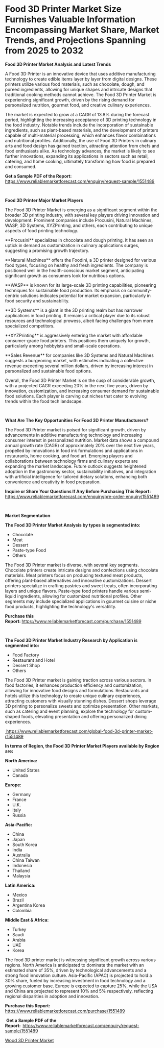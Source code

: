 <p><h1>Food 3D Printer Market Size Furnishes Valuable Information Encompassing Market Share, Market Trends, and Projections Spanning from 2025 to 2032</h1></p><p><strong>Food 3D Printer Market Analysis and Latest Trends</strong></p>
<p><p>A Food 3D Printer is an innovative device that uses additive manufacturing technology to create edible items layer by layer from digital designs. These printers utilize various food materials, such as chocolate, dough, and pureed ingredients, allowing for unique shapes and intricate designs that traditional cooking methods cannot achieve. The Food 3D Printer Market is experiencing significant growth, driven by the rising demand for personalized nutrition, gourmet food, and creative culinary experiences. </p><p>The market is expected to grow at a CAGR of 13.8% during the forecast period, highlighting the increasing acceptance of 3D printing technology in the food industry. Notable trends include the incorporation of sustainable ingredients, such as plant-based materials, and the development of printers capable of multi-material processing, which enhances flavor combinations and nutritional profiles. Additionally, the use of Food 3D Printers in culinary arts and food design has gained traction, attracting attention from chefs and food enthusiasts alike. As technology advances, the market is likely to see further innovations, expanding its applications in sectors such as retail, catering, and home cooking, ultimately transforming how food is prepared and consumed.</p></p>
<p><strong>Get a Sample PDF of the Report:&nbsp;</strong> <a href="https://www.reliablemarketforecast.com/enquiry/request-sample/1551489?utm_campaign=1906&utm_medium=2&utm_source=Github&utm_content=ia&utm_term=16022025&utm_id=food-3d-printer">https://www.reliablemarketforecast.com/enquiry/request-sample/1551489</a></p>
<p>&nbsp;</p>
<p><strong>Food 3D Printer Major Market Players</strong></p>
<p><p>The Food 3D Printer Market is emerging as a significant segment within the broader 3D printing industry, with several key players driving innovation and development. Prominent companies include Procusini, Natural Machines, WASP, 3D Systems, XYZPrinting, and others, each contributing to unique aspects of food printing technology.</p><p>**Procusini** specializes in chocolate and dough printing. It has seen an uptick in demand as customization in culinary applications surges, suggesting a promising growth trajectory. </p><p>**Natural Machines** offers the Foodini, a 3D printer designed for various food types, focusing on healthy and fresh ingredients. The company is positioned well in the health-conscious market segment, anticipating significant growth as consumers look for nutritious options.</p><p>**WASP** is known for its large-scale 3D printing capabilities, pioneering techniques for sustainable food production. Its emphasis on community-centric solutions indicates potential for market expansion, particularly in food security and sustainability.</p><p>**3D Systems** is a giant in the 3D printing realm but has narrower applications in food printing. It remains a critical player due to its robust resources and technological prowess, albeit facing challenges from more specialized competitors.</p><p>**XYZPrinting** is aggressively entering the market with affordable consumer-grade food printers. This positions them uniquely for growth, particularly among hobbyists and small-scale operations.</p><p>**Sales Revenue** for companies like 3D Systems and Natural Machines suggests a burgeoning market, with estimates indicating a collective revenue exceeding several million dollars, driven by increasing interest in personalized and sustainable food options.</p><p>Overall, the Food 3D Printer Market is on the cusp of considerable growth, with a projected CAGR exceeding 20% in the next five years, driven by innovation, customization, and increasing consumer demand for sustainable food solutions. Each player is carving out niches that cater to evolving trends within the food tech landscape.</p></p>
<p>&nbsp;</p>
<p><strong>What Are The Key Opportunities For Food 3D Printer Manufacturers?</strong></p>
<p><p>The Food 3D Printer market is poised for significant growth, driven by advancements in additive manufacturing technology and increasing consumer interest in personalized nutrition. Market data shows a compound annual growth rate (CAGR) of approximately 20% over the next five years, propelled by innovations in food ink formulations and applications in restaurants, home cooking, and food art. Emerging players and collaborations between technology firms and culinary experts are expanding the market landscape. Future outlook suggests heightened adoption in the gastronomy sector, sustainability initiatives, and integration with artificial intelligence for tailored dietary solutions, enhancing both convenience and creativity in food preparation.</p></p>
<p><strong>Inquire or Share Your Questions If Any Before Purchasing This Report:</strong> <a href="https://www.reliablemarketforecast.com/enquiry/pre-order-enquiry/1551489?utm_campaign=1906&utm_medium=2&utm_source=Github&utm_content=ia&utm_term=16022025&utm_id=food-3d-printer">https://www.reliablemarketforecast.com/enquiry/pre-order-enquiry/1551489</a></p>
<p>&nbsp;</p>
<p><strong>Market Segmentation</strong></p>
<p><strong>The Food 3D Printer Market Analysis by types is segmented into:</strong></p>
<p><ul><li>Chocolate</li><li>Meat</li><li>Dessert</li><li>Paste-type Food</li><li>Others</li></ul></p>
<p><p>The Food 3D Printer market is diverse, with several key segments. Chocolate printers create intricate designs and confections using chocolate materials. Meat printers focus on producing textured meat products, offering plant-based alternatives and innovative customizations. Dessert printers specialize in crafting pastries and sweet treats, often incorporating layers and unique flavors. Paste-type food printers handle various semi-liquid ingredients, allowing for customized nutritional profiles. Other segments may include specialized applications in gourmet cuisine or niche food products, highlighting the technology's versatility.</p></p>
<p><strong>Purchase this Report:&nbsp;</strong><a href="https://www.reliablemarketforecast.com/purchase/1551489?utm_campaign=1906&utm_medium=2&utm_source=Github&utm_content=ia&utm_term=16022025&utm_id=food-3d-printer">https://www.reliablemarketforecast.com/purchase/1551489</a></p>
<p>&nbsp;</p>
<p><strong>The Food 3D Printer Market Industry Research by Application is segmented into:</strong></p>
<p><ul><li>Food Factory</li><li>Restaurant and Hotel</li><li>Dessert Shop</li><li>Others</li></ul></p>
<p><p>The Food 3D Printer market is gaining traction across various sectors. In food factories, it enhances production efficiency and customization, allowing for innovative food designs and formulations. Restaurants and hotels utilize this technology to create unique culinary experiences, attracting customers with visually stunning dishes. Dessert shops leverage 3D printing to personalize sweets and optimize presentation. Other markets, such as catering and event planning, explore the technology for custom-shaped foods, elevating presentation and offering personalized dining experiences.</p></p>
<p><a href="https://www.reliablemarketforecast.com/global-food-3d-printer-market-r1551489?utm_campaign=1906&utm_medium=2&utm_source=Github&utm_content=ia&utm_term=16022025&utm_id=food-3d-printer">&nbsp;https://www.reliablemarketforecast.com/global-food-3d-printer-market-r1551489</a></p>
<p><strong>In terms of Region, the Food 3D Printer Market Players available by Region are:</strong></p>
<p>
    <p> <strong> North America: </strong>
        <ul>
            <li>United States</li>
            <li>Canada</li>
        </ul>
        </p> 
    <p> <strong> Europe: </strong>
        <ul>
            <li>Germany</li>
            <li>France</li>
            <li>U.K.</li>
            <li>Italy</li>
            <li>Russia</li>
        </ul>
        </p> 
    <p> <strong> Asia-Pacific: </strong>
        <ul>
            <li>China</li>
            <li>Japan</li>
            <li>South Korea</li>
            <li>India</li>
            <li>Australia</li>
            <li>China Taiwan</li>
            <li>Indonesia</li>
            <li>Thailand</li>
            <li>Malaysia</li>
        </ul>
        </p> 
    <p> <strong> Latin America: </strong>
        <ul>
            <li>Mexico</li>
            <li>Brazil</li>
            <li>Argentina Korea</li>
            <li>Colombia</li>
        </ul>
        </p> 
    <p> <strong> Middle East & Africa: </strong>
        <ul>
            <li>Turkey</li>
            <li>Saudi</li>
            <li>Arabia</li>
            <li>UAE</li>
            <li>Korea</li>
        </ul>
    </p>
    </p>
<p><p>The food 3D printer market is witnessing significant growth across various regions. North America is anticipated to dominate the market with an estimated share of 35%, driven by technological advancements and a strong food innovation culture. Asia-Pacific (APAC) is projected to hold a 30% share, fueled by increasing investment in food technology and a growing customer base. Europe is expected to capture 25%, while the USA and China are projected to represent 10% and 5% respectively, reflecting regional disparities in adoption and innovation.</p></p>
<p><strong>Purchase this Report: </strong><a href="https://www.reliablemarketforecast.com/purchase/1551489?utm_campaign=1906&utm_medium=2&utm_source=Github&utm_content=ia&utm_term=16022025&utm_id=food-3d-printer">https://www.reliablemarketforecast.com/purchase/1551489</a></p>
<p>&nbsp;<strong>Get a Sample PDF of the Report:&nbsp;&nbsp;</strong><a href="https://www.reliablemarketforecast.com/enquiry/request-sample/1551489?utm_campaign=1906&utm_medium=2&utm_source=Github&utm_content=ia&utm_term=16022025&utm_id=food-3d-printer">https://www.reliablemarketforecast.com/enquiry/request-sample/1551489</a></p>
<p><strong></strong></p>
<p><p><a href="https://github.com/dringals/Market-Research-Report-List-6/blob/main/wood-3d-printer-market.md?utm_campaign=1906&utm_medium=2&utm_source=Github&utm_content=ia&utm_term=16022025&utm_id=food-3d-printer">Wood 3D Printer Market</a></p></p>